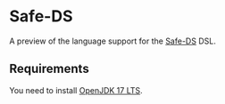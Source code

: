 # Safe-DS

A preview of the language support for the [Safe-DS][safe-ds-repo] DSL.

## Requirements

You need to install [OpenJDK 17 LTS][temurin].

[safe-ds-repo]: https://github.com/Safe-DS/DSL
[temurin]: https://adoptium.net/temurin
